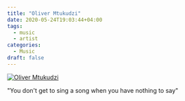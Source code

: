 ```yaml
---
title: "Oliver Mtukudzi"
date: 2020-05-24T19:03:44+04:00
tags:
  - music
  - artist
categories:
  - Music
draft: false
---
```

[![Oliver Mtukudzi](http://img.youtube.com/vi/oqsA_v4Nu4U/sddefault.jpg)](http://www.youtube.com/watch?v=oqsA_v4Nu4U)

"You don't get to sing a song when you have nothing to say"
<!--more-->
